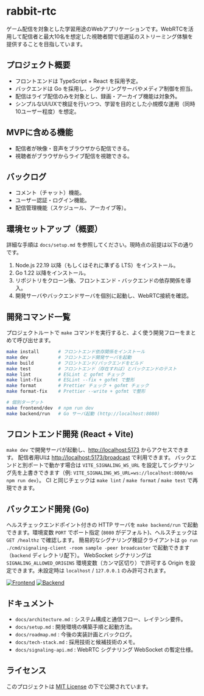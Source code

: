 # rabbit-rtc

ゲーム配信を対象とした学習用途のWebアプリケーションです。WebRTCを活用して配信者と最大10名を想定した視聴者間で低遅延のストリーミング体験を提供することを目指しています。

## プロジェクト概要
- フロントエンドは TypeScript + React を採用予定。
- バックエンドは Go を採用し、シグナリングサーバやメディア制御を担当。
- 配信はライブ配信のみを対象とし、録画・アーカイブ機能は対象外。
- シンプルなUI/UXで検証を行いつつ、学習を目的とした小規模な運用（同時10ユーザー程度）を想定。

## MVPに含める機能
- 配信者が映像・音声をブラウザから配信できる。
- 視聴者がブラウザからライブ配信を視聴できる。

## バックログ
- コメント（チャット）機能。
- ユーザー認証・ログイン機能。
- 配信管理機能（スケジュール、アーカイブ等）。

## 環境セットアップ（概要）
詳細な手順は `docs/setup.md` を参照してください。現時点の前提は以下の通りです。

1. Node.js 22.19 以降（もしくはそれに準ずる LTS）をインストール。
2. Go 1.22 以降をインストール。
3. リポジトリをクローン後、フロントエンド・バックエンドの依存関係を導入。
4. 開発サーバやバックエンドサーバを個別に起動し、WebRTC接続を確認。

## 開発コマンド一覧
プロジェクトルートで `make` コマンドを実行すると、よく使う開発フローをまとめて呼び出せます。

```bash
make install       # フロントエンド依存関係をインストール
make dev           # フロントエンド開発サーバを起動
make build         # フロントエンド/バックエンドをビルド
make test          # フロントエンド（存在すれば）とバックエンドのテスト
make lint          # ESLint と gofmt チェック
make lint-fix      # ESLint --fix + gofmt で整形
make format        # Prettier チェック + gofmt チェック
make format-fix    # Prettier --write + gofmt で整形

# 個別ターゲット
make frontend/dev  # npm run dev
make backend/run   # Go サーバ起動 (http://localhost:8080)
```

## フロントエンド開発 (React + Vite)
`make dev` で開発サーバが起動し、[http://localhost:5173](http://localhost:5173) からアクセスできます。
配信者用UIは [http://localhost:5173/broadcast](http://localhost:5173/broadcast) で利用できます。
バックエンドと別ポートで動かす場合は `VITE_SIGNALING_WS_URL` を設定してシグナリング先を上書きできます（例: `VITE_SIGNALING_WS_URL=ws://localhost:8080/ws npm run dev`）。
CI と同じチェックは `make lint` / `make format` / `make test` で再現できます。

## バックエンド開発 (Go)
ヘルスチェックエンドポイント付きの HTTP サーバを `make backend/run` で起動できます。環境変数 `PORT` でポート指定 (`8080` がデフォルト)、ヘルスチェックは `GET /healthz` で確認します。
簡易的なシグナリング検証クライアントは `go run ./cmd/signaling-client -room sample -peer broadcaster` で起動できます（`backend` ディレクトリ配下）。
WebSocket シグナリングは `SIGNALING_ALLOWED_ORIGINS` 環境変数（カンマ区切り）で許可する Origin を設定できます。未設定時は `localhost` / `127.0.0.1` のみ許可されます。

[![Frontend](https://github.com/uoxou-moe/rabbit-rtc/actions/workflows/frontend.yml/badge.svg)](https://github.com/uoxou-moe/rabbit-rtc/actions/workflows/frontend.yml)
[![Backend](https://github.com/uoxou-moe/rabbit-rtc/actions/workflows/backend.yml/badge.svg)](https://github.com/uoxou-moe/rabbit-rtc/actions/workflows/backend.yml)


## ドキュメント
- `docs/architecture.md` : システム構成と通信フロー、レイテンシ要件。
- `docs/setup.md` : 開発環境の構築手順と起動方法。
- `docs/roadmap.md` : 今後の実装計画とバックログ。
- `docs/tech-stack.md` : 採用技術と候補技術のメモ。
- `docs/signaling-api.md` : WebRTC シグナリング WebSocket の暫定仕様。

## ライセンス
このプロジェクトは [MIT License](LICENSE) の下で公開されています。
